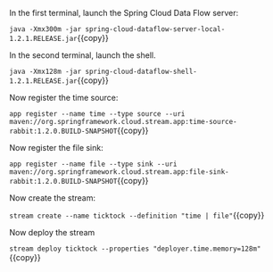 In the first terminal, launch the Spring Cloud Data Flow server:

```java -Xmx300m -jar spring-cloud-dataflow-server-local-1.2.1.RELEASE.jar```{{copy}}

In the second terminal, launch the shell.

```java -Xmx128m -jar spring-cloud-dataflow-shell-1.2.1.RELEASE.jar```{{copy}}

Now register the time source:

```app register --name time --type source --uri maven://org.springframework.cloud.stream.app:time-source-rabbit:1.2.0.BUILD-SNAPSHOT```{{copy}}

Now register the file sink:

```app register --name file --type sink --uri maven://org.springframework.cloud.stream.app:file-sink-rabbit:1.2.0.BUILD-SNAPSHOT```{{copy}}

Now create the stream:

```stream create --name ticktock --definition "time | file"```{{copy}}

Now deploy the stream

```stream deploy ticktock --properties "deployer.time.memory=128m" ```{{copy}}
